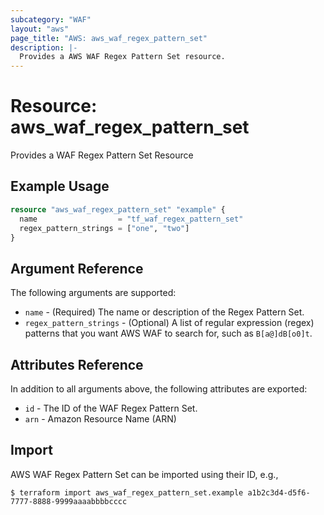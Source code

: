 ```yaml
---
subcategory: "WAF"
layout: "aws"
page_title: "AWS: aws_waf_regex_pattern_set"
description: |-
  Provides a AWS WAF Regex Pattern Set resource.
---
```


# Resource: aws_waf_regex_pattern_set

Provides a WAF Regex Pattern Set Resource

## Example Usage

```terraform
resource "aws_waf_regex_pattern_set" "example" {
  name                  = "tf_waf_regex_pattern_set"
  regex_pattern_strings = ["one", "two"]
}
```

## Argument Reference

The following arguments are supported:

* `name` - (Required) The name or description of the Regex Pattern Set.
* `regex_pattern_strings` - (Optional) A list of regular expression (regex) patterns that you want AWS WAF to search for, such as `B[a@]dB[o0]t`.

## Attributes Reference

In addition to all arguments above, the following attributes are exported:

* `id` - The ID of the WAF Regex Pattern Set.
* `arn` - Amazon Resource Name (ARN)

## Import

AWS WAF Regex Pattern Set can be imported using their ID, e.g.,

```
$ terraform import aws_waf_regex_pattern_set.example a1b2c3d4-d5f6-7777-8888-9999aaaabbbbcccc
```
